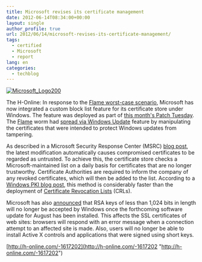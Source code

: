 ```yaml
---
title: Microsoft revises its certificate management
date: 2012-06-14T08:34:00+00:00
layout: single
author_profile: true
url: 2012/06/14/microsoft-revises-its-certificate-management/
tags:
  - certified
  - Microsoft
  - report
lang: en
categories: 
  - techblog
---
```

[![Microsoft_Logo200](http://lh3.ggpht.com/-ubCpZ4EA9_o/T9ma-tyjMUI/AAAAAAAAGPw/zRu94EhWTfw/Microsoft_Logo200_thumb.png?imgmax=800 "Microsoft_Logo200")](http://lh3.ggpht.com/-1ZH9zPX4DfU/T9ma82gKVDI/AAAAAAAAGPo/U_9rm-ivXxs/s1600-h/Microsoft_Logo200%25255B2%25255D.png)

The H-Online: In response to the [Flame worst-case scenario](http://www.h-online.com/news/item/Flame-oversights-and-expertise-made-for-Windows-Update-worst-case-scenario-1614234.html), Microsoft has now integrated a custom block list feature for its certificate store under Windows. The feature was deployed as part of [this month's Patch Tuesday](/2012/06/14/critical-holes-closed-in-microsofts-june-patch-tuesday/). The [Flame](http://www.h-online.com/security/features/FAQ-Flame-the-super-spy-1587063.html) worm had [spread via Windows Update](http://www.h-online.com/news/item/Windows-Update-compromised-1612246.html) feature by manipulating the certificates that were intended to protect Windows updates from tampering. 

As described in a Microsoft Security Response Center (MSRC) [blog post](http://blogs.technet.com/b/msrc/archive/2012/06/12/certificate-trust-list-update-and-the-june-2012-bulletins.aspx), the latest modification automatically causes compromised certificates to be regarded as untrusted. To achieve this, the certificate store checks a Microsoft-maintained list on a daily basis for certificates that are no longer trustworthy. Certificate Authorities are required to inform the company of any revoked certificates, which will then be added to the list. According to a [Windows PKI blog post](http://blogs.technet.com/b/pki/archive/2012/06/12/announcing-the-automated-updater-of-untrustworthy-certificates-and-keys.aspx), this method is considerably faster than the deployment of [Certificate Revocation Lists](http://en.wikipedia.org/wiki/Revocation_list) (CRLs). 

Microsoft has also [announced](http://blogs.technet.com/b/pki/archive/2012/06/12/rsa-keys-under-1024-bits-are-blocked.aspx) that RSA keys of less than 1,024 bits in length will no longer be accepted by Windows once the forthcoming software update for August has been installed. This affects the SSL certificates of web sites: browsers will respond with an error message when a connection attempt to an affected site is made. Also, users will no longer be able to install Active X controls and applications that were signed using short keys. 

[http://h-online.com/-1617202](http://h-online.com/-1617202 "http://h-online.com/-1617202")